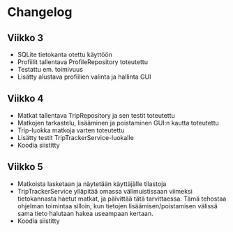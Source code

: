 # Changelog

## Viikko 3
- SQLite tietokanta otettu käyttöön
- Profiilit tallentava ProfileRepository toteutettu
- Testattu em. toimivuus
- Lisätty alustava profiilien valinta ja hallinta GUI

## Viikko 4
- Matkat tallentava TripRepository ja sen testit toteutettu
- Matkojen tarkastelu, lisääminen ja poistaminen GUI:n kautta toteutettu
- Trip-luokka matkoja varten toteutettu
- Lisätty testit TripTrackerService-luokalle
- Koodia siistitty

## Viikko 5
- Matkoista lasketaan ja näytetään käyttäjälle tilastoja
- TripTrackerService ylläpitää omassa välimuistissaan viimeksi tietokannasta haetut matkat, ja päivittää tätä tarvittaessa. Tämä tehostaa ohjelman toimintaa silloin, kun tietojen lisäämisen/poistamisen välissä sama tieto halutaan hakea useampaan kertaan.
- Koodia siistitty
